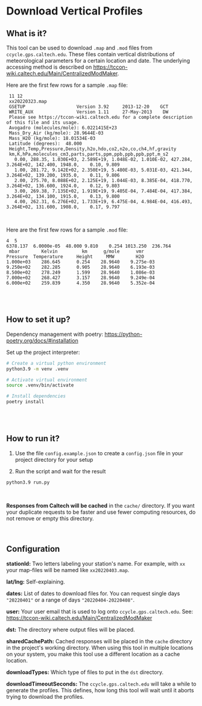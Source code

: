 # Download Vertical Profiles

## What is it?

This tool can be used to download `.map` and `.mod` files from `ccycle.gps.caltech.edu`. These files contain vertical distributions of meteorological parameters for a certain location and date. The underlying accessing method is described on https://tccon-wiki.caltech.edu/Main/CentralizedModMaker.

Here are the first few rows for a sample `.map` file:

```
 11 12
 xx20220323.map
 GSETUP                   Version 3.92     2013-12-20    GCT
 WRITE_AUX                Version 1.11     27-May-2013    DW
 Please see https://tccon-wiki.caltech.edu for a complete description of this file and its usage.
 Avogadro (molecules/mole): 6.0221415E+23
 Mass_Dry_Air (kg/mole): 28.9644E-03
 Mass_H2O (kg/mole): 18.01534E-03
 Latitude (degrees):  48.000
 Height,Temp,Pressure,Density,h2o,hdo,co2,n2o,co,ch4,hf,gravity
 km,K,hPa,molecules_cm3,parts,parts,ppm,ppb,ppb,ppb,ppt,m_s2
   0.00, 288.35, 1.030E+03, 2.589E+19, 1.048E-02, 1.010E-02, 427.284, 3.264E+02, 142.400, 1948.0,    0.10, 9.809
   1.00, 281.72, 9.142E+02, 2.350E+19, 5.480E-03, 5.031E-03, 421.344, 3.264E+02, 139.200, 1935.0,    0.11, 9.806
   2.00, 275.70, 8.088E+02, 2.125E+19, 1.044E-03, 8.385E-04, 418.770, 3.264E+02, 136.600, 1924.0,    0.12, 9.803
   3.00, 269.38, 7.135E+02, 1.919E+19, 9.405E-04, 7.484E-04, 417.384, 3.264E+02, 134.100, 1915.0,    0.13, 9.800
   4.00, 262.31, 6.276E+02, 1.733E+19, 6.475E-04, 4.984E-04, 416.493, 3.264E+02, 131.600, 1908.0,    0.17, 9.797
```

<br/>

Here are the first few rows for a sample `.mod` file:

```
4  5
6378.137  6.0000e-05  48.000 9.810    0.254 1013.250  236.764
 mbar        Kelvin         km      g/mole      vmr
Pressure  Temperature     Height     MMW        H2O
1.000e+03    286.645      0.254    28.9640    9.275e-03
9.250e+02    282.285      0.905    28.9640    6.193e-03
8.500e+02    278.249      1.599    28.9640    1.086e-03
7.000e+02    268.427      3.157    28.9640    9.249e-04
6.000e+02    259.839      4.350    28.9640    5.352e-04
```

<br/>
<br/>

## How to set it up?

Dependency management with poetry: https://python-poetry.org/docs/#installation

Set up the project interpreter:

```bash
# Create a virtual python environment
python3.9 -m venv .venv

# Activate virtual environment
source .venv/bin/activate

# Install dependencies
poetry install
```

<br/>
<br/>

## How to run it?

1. Use the file `config.example.json` to create a `config.json` file in your project directory for your setup

2. Run the script and wait for the result

```bash
python3.9 run.py
```

<br/>

**Responses from Caltech will be cached** in the `cache/` directory. If you want your duplicate requests to be faster and use fewer computing resources, do not remove or empty this directory.

<br/>

## Configuration

**stationId:** Two letters labeling your station's name. For example, with `xx` your map-files will be named like `xx20220403.map`.

**lat/lng:** Self-explaining.

**dates:** List of dates to download files for. You can request single days `"20220401"` or a range of days `"20220404-20220408"`.

**user:** Your user email that is used to log onto `ccycle.gps.caltech.edu`. See: https://tccon-wiki.caltech.edu/Main/CentralizedModMaker

**dst:** The directory where output files will be placed.

**sharedCachePath:** Cached responses will be placed in the `cache` directory in the project's working directory. When using this tool in multiple locations on your system, you make this tool use a different location as a cache location.

**downloadTypes:** Which type of files to put in the `dst` directory.

**downloadTimeoutSeconds:** The `ccycle.gps.caltech.edu` will take a while to generate the profiles. This defines, how long this tool will wait until it aborts trying to download the profiles.
